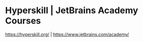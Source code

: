 # Hyperskill | JetBrains Academy Courses
https://hyperskill.org/ | https://www.jetbrains.com/academy/

